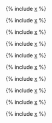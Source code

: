 
{% include [x](_includes/window/intro.md) %}

{% include [x](_includes/window/aggregate.md) %}

{% include [x](_includes/window/row_number.md) %}

{% include [x](_includes/window/lag_lead.md) %}

{% include [x](_includes/window/first_last_value.md) %}

{% include [x](_includes/window/nth_value.md) %}

{% include [x](_includes/window/rank_dense.md) %}

{% include [x](_includes/window/ntile.md) %}

{% include [x](_includes/window/cume_dist.md) %}

{% include [x](_includes/window/session_state.md) %}